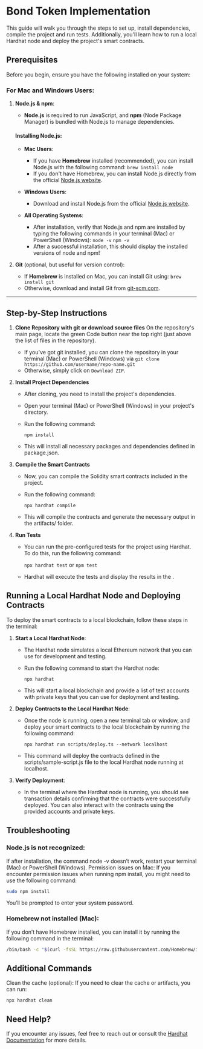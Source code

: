 # Bond Token Implementation

This guide will walk you through the steps to set up, install dependencies, compile the project and run tests. Additionally, you'll learn how to run a local Hardhat node and deploy the project's smart contracts.

## Prerequisites

Before you begin, ensure you have the following installed on your system:

### For Mac and Windows Users:

1. **Node.js & npm**:
   - **Node.js** is required to run JavaScript, and **npm** (Node Package Manager) is bundled with Node.js to manage dependencies.
   
   #### Installing Node.js:

   - **Mac Users**:
     - If you have **Homebrew** installed (recommended), you can install Node.js with the following command:
       `brew install node`
     - If you don't have Homebrew, you can install Node.js directly from the official [Node.js website](https://nodejs.org/).

   - **Windows Users**:
     - Download and install Node.js from the official [Node.js website](https://nodejs.org/).

   - **All Operating Systems**:
     - After installation, verify that Node.js and npm are installed by typing the following commands in your terminal (Mac) or PowerShell (Windows):
      `node -v`
      `npm -v`
     - After a successful installation, this should display the installed versions of node and npm!


2. **Git** (optional, but useful for version control):
   - If **Homebrew** is installed on Mac, you can install Git using:
     `brew install git`
   - Otherwise, download and install Git from [git-scm.com](https://git-scm.com/).

---

## Step-by-Step Instructions

1. **Clone Repository with git or download source files**
     On the repository's main page, locate the green Code button near the top right (just above the list of files in the repository).
      - If you've got git installed, you can clone the repository in your terminal (Mac) or PowerShell (Windows) via `git clone https://github.com/username/repo-name.git`
      - Otherwise, simply click on `Download ZIP`.

3. **Install Project Dependencies**
   - After cloning, you need to install the project's dependencies.
   - Open your terminal (Mac) or PowerShell (Windows) in your project's directory.
   - Run the following command:

     `npm install`

   - This will install all necessary packages and dependencies defined in package.json.

4. **Compile the Smart Contracts**
   - Now, you can compile the Solidity smart contracts included in the project.

   - Run the following command:

     `npx hardhat compile`

   - This will compile the contracts and generate the necessary output in the artifacts/ folder.

5. **Run Tests**
   - You can run the pre-configured tests for the project using Hardhat. To do this, run the following command:

     `npx hardhat test` or `npm test`

   - Hardhat will execute the tests and display the results in the .

## Running a Local Hardhat Node and Deploying Contracts

To deploy the smart contracts to a local blockchain, follow these steps in the terminal:

1. **Start a Local Hardhat Node**:
    - The Hardhat node simulates a local Ethereum network that you can use for development and testing.
    - Run the following command to start the Hardhat node:
  
      `npx hardhat`
    
    - This will start a local blockchain and provide a list of test accounts with private keys that you can use for deployment and testing.


2. **Deploy Contracts to the Local Hardhat Node**:
    - Once the node is running, open a new terminal tab or window, and deploy your smart contracts to the local blockchain by running the following command:

      `npx hardhat run scripts/deploy.ts --network localhost`

    - This command will deploy the contracts defined in the scripts/sample-script.js file to the local Hardhat node running at localhost.

3. **Verify Deployment**:
    - In the terminal where the Hardhat node is running, you should see transaction details confirming that the contracts were successfully deployed. You can also interact with the contracts using the provided accounts and private keys.

## Troubleshooting

### Node.js is not recognized: 

If after installation, the command node -v doesn’t work, restart your terminal (Mac) or PowerShell (Windows).
Permission issues on Mac: If you encounter permission issues when running npm install, you might need to use the following command:

```bash
sudo npm install
```
You’ll be prompted to enter your system password.

### Homebrew not installed (Mac): 
  
If you don’t have Homebrew installed, you can install it by running the following command in the terminal:

```bash
/bin/bash -c "$(curl -fsSL https://raw.githubusercontent.com/Homebrew/install/HEAD/install.sh)"
```

## Additional Commands

Clean the cache (optional): If you need to clear the cache or artifacts, you can run:

`npx hardhat clean`

## Need Help?

If you encounter any issues, feel free to reach out or consult the [Hardhat Documentation](https://hardhat.org/getting-started/) for more details.
